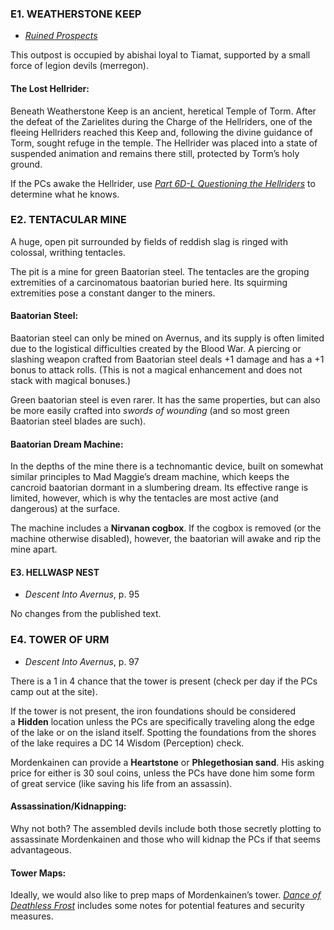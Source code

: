 ### E1. WEATHERSTONE KEEP  
-   _[Ruined Prospects](https://www.dmsguild.com/product/295212/DDAL0909-Ruined-Prospects?affiliate_id=81207)_

This outpost is occupied by abishai loyal to Tiamat, supported by a small force of legion devils (merregon).

#### The Lost Hellrider: 
Beneath Weatherstone Keep is an ancient, heretical Temple of Torm. After the defeat of the Zarielites during the Charge of the Hellriders, one of the fleeing Hellriders reached this Keep and, following the divine guidance of Torm, sought refuge in the temple. The Hellrider was placed into a state of suspended animation and remains there still, protected by Torm’s holy ground.

If the PCs awake the Hellrider, use _[Part 6D-L Questioning the Hellriders](https://thealexandrian.net/wordpress/46059/roleplaying-games/remixing-avernus-part-6d-l-questioning-the-hellriders)_ to determine what he knows.

### E2. TENTACULAR MINE  
A huge, open pit surrounded by fields of reddish slag is ringed with colossal, writhing tentacles.

The pit is a mine for green Baatorian steel. The tentacles are the groping extremities of a carcinomatous baatorian buried here. Its squirming extremities pose a constant danger to the miners.

#### Baatorian Steel: 
Baatorian steel can only be mined on Avernus, and its supply is often limited due to the logistical difficulties created by the Blood War. A piercing or slashing weapon crafted from Baatorian steel deals +1 damage and has a +1 bonus to attack rolls. (This is not a magical enhancement and does not stack with magical bonuses.)

Green baatorian steel is even rarer. It has the same properties, but can also be more easily crafted into _swords of wounding_ (and so most green Baatorian steel blades are such).

#### Baatorian Dream Machine: 
In the depths of the mine there is a technomantic device, built on somewhat similar principles to Mad Maggie’s dream machine, which keeps the cancroid baatorian dormant in a slumbering dream. Its effective range is limited, however, which is why the tentacles are most active (and dangerous) at the surface.

The machine includes a **Nirvanan cogbox**. If the cogbox is removed (or the machine otherwise disabled), however, the baatorian will awake and rip the mine apart.

#### E3. HELLWASP NEST 
-   _Descent Into Avernus_, p. 95

No changes from the published text.

### E4. TOWER OF URM  
-   _Descent Into Avernus_, p. 97

There is a 1 in 4 chance that the tower is present (check per day if the PCs camp out at the site).

If the tower is not present, the iron foundations should be considered a **Hidden** location unless the PCs are specifically traveling along the edge of the lake or on the island itself. Spotting the foundations from the shores of the lake requires a DC 14 Wisdom (Perception) check.

Mordenkainen can provide a **Heartstone** or **Phlegethosian sand**. His asking price for either is 30 soul coins, unless the PCs have done him some form of great service (like saving his life from an assassin).

#### Assassination/Kidnapping: 
Why not both? The assembled devils include both those secretly plotting to assassinate Mordenkainen and those who will kidnap the PCs if that seems advantageous.

#### Tower Maps: 
Ideally, we would also like to prep maps of Mordenkainen’s tower. [_Dance of Deathless Frost_](https://www.dmsguild.com/product/293787/Dance-of-the-Deathless-Frost?affiliate_id=81207) includes some notes for potential features and security measures.

